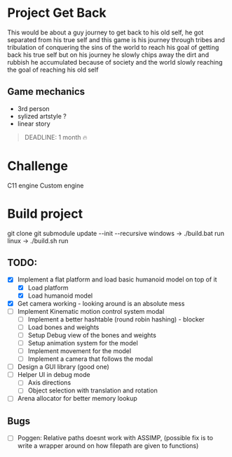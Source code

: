 

# Project Get Back

This would be about a guy journey to get back to his old self,
he got separated from his true self and this game is his journey through
tribes and tribulation of conquering the sins of the world to reach his goal 
of getting back his true self but on his journey he slowly chips away the
dirt and rubbish he accumulated because of society and the world slowly 
reaching the goal of reaching his old self



## Game mechanics

* 3rd person
* sylized artstyle ?
* linear story 


> DEADLINE: 1 month :fire:

# Challenge
C11 engine Custom engine 

# Build project
git clone <this repo url>
git submodule update --init --recursive
windows -> ./build.bat run
linux   -> ./build.sh run


## TODO: 

- [x] Implement a flat platform and load basic humanoid model on top of it
    - [x] Load platform
    - [x] Load humanoid model
- [x] Get camera working - looking around is an absolute mess
- [ ] Implement Kinematic motion control system modal
    - [ ] Implement a better hashtable (round robin hashing) - blocker
    - [ ] Load bones and weights
    - [ ] Setup Debug view of the bones and weights 
    - [ ] Setup animation system for the model
    - [ ] Implement movement for the model
    - [ ] Implement a camera that follows the modal
- [ ] Design a GUI library (good one)
- [ ] Helper UI in debug mode
    - [ ] Axis directions
    - [ ] Object selection with translation and rotation
- [ ] Arena allocator for better memory lookup

## Bugs
- [ ] Poggen: Relative paths doesnt work with ASSIMP, (possible fix is to write a wrapper around on how filepath are given to functions)


